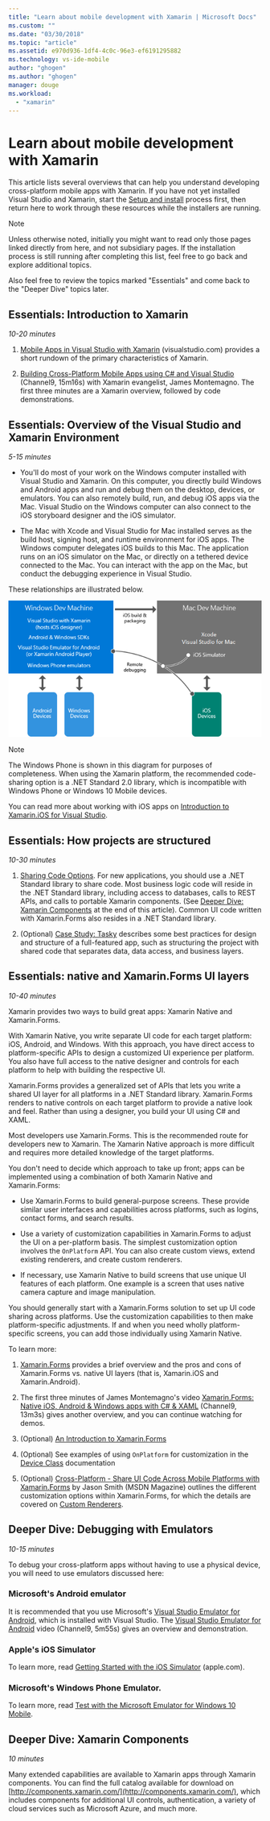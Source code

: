 ```yaml
---
title: "Learn about mobile development with Xamarin | Microsoft Docs"
ms.custom: ""
ms.date: "03/30/2018"
ms.topic: "article"
ms.assetid: e970d936-1df4-4c0c-96e3-ef6191295882
ms.technology: vs-ide-mobile
author: "ghogen"
ms.author: "ghogen"
manager: douge
ms.workload: 
  - "xamarin"
---
```


# Learn about mobile development with Xamarin

This article lists several overviews that can help you understand developing cross-platform mobile apps with Xamarin. If you have not yet installed Visual Studio and Xamarin, start the [Setup and install](../cross-platform/setup-and-install.md) process first, then return here to work through these resources while the installers are running.  
  
> [!NOTE]
> Unless otherwise noted, initially you might want to read only those pages linked directly from here, and not subsidiary pages. If the installation process is still running after completing this list, feel free to go back and explore additional topics.  
>   
> Also feel free to review the topics marked "Essentials" and come back to the "Deeper Dive" topics later.  
  
## Essentials: Introduction to Xamarin  

*10-20 minutes*  
  
1.  [Mobile Apps in Visual Studio with Xamarin](https://www.visualstudio.com/xamarin/) (visualstudio.com) provides a short rundown of the primary characteristics of Xamarin.  
  
2.  [Building Cross-Platform Mobile Apps using C# and Visual Studio](https://channel9.msdn.com/Events/Visual-Studio/Visual-Studio-2015-Final-Release-Event/Building-cross-platform-mobile-apps-using-C-and-Visual-Studio-2015) (Channel9, 15m16s) with Xamarin evangelist, James Montemagno. The first three minutes are a Xamarin overview, followed by code demonstrations.  
  
## Essentials: Overview of the Visual Studio and Xamarin Environment  

*5-15 minutes*  
  
-   You'll do most of your work on the Windows computer installed with Visual Studio and Xamarin. On this computer, you directly build Windows and Android apps and run and debug them on the desktop, devices, or emulators. You can also remotely build, run, and debug iOS apps via the Mac. Visual Studio on the Windows computer can also connect to the iOS storyboard designer and the iOS simulator.  
  
-   The Mac with Xcode and Visual Studio for Mac installed serves as the build host, signing host, and runtime environment for iOS apps. The Windows computer delegates iOS builds to this Mac. The application runs on an iOS simulator on the Mac, or directly on a tethered device connected to the Mac. You can interact with the app on the Mac, but conduct the debugging experience in Visual Studio.
  
These relationships are illustrated below.  
  
![The relationship between Windows and Mac dev computers in a Xamarin environment](../cross-platform/media/crossplat-xamarin-learn-1.png "CrossPlat Xamarin Learn 1")  

> [!NOTE]
> The Windows Phone is shown in this diagram for purposes of completeness. When using the Xamarin platform, the recommended code-sharing option is a .NET Standard 2.0 library, which is incompatible with Windows Phone or Windows 10 Mobile devices. 

You can read more about working with iOS apps on [Introduction to Xamarin.iOS for Visual Studio](/xamarin/ios/get-started/installation/windows/introduction-to-xamarin-ios-for-visual-studio/).
  
## Essentials: How projects are structured  

*10-30 minutes*  
  
1.  [Sharing Code Options](/xamarin/cross-platform/app-fundamentals/code-sharing/). For new applications, you should use a .NET Standard library to share code. Most business logic code will reside in the .NET Standard library, including access to databases, calls to REST APIs, and calls to portable Xamarin components. (See [Deeper Dive: Xamarin Components](#components) at the end of this article). Common UI code written with Xamarin.Forms also resides in a .NET Standard library.  
  
2.  (Optional) [Case Study: Tasky](/xamarin/cross-platform/app-fundamentals/building-cross-platform-applications/case-study-tasky/)  describes some best practices for design and structure of a full-featured app, such as structuring the project with shared code that separates data, data access, and business layers.  
  
## Essentials: native and Xamarin.Forms UI layers  

*10-40 minutes*  
  
Xamarin provides two ways to build great apps: Xamarin Native and Xamarin.Forms.  
  
With Xamarin Native, you write separate UI code for each target platform: iOS, Android, and Windows.  With this approach, you have direct access to platform-specific APIs to design a customized UI experience per platform.  You also have full access to the native designer and controls for each platform to help with building the respective UI.  
  
Xamarin.Forms provides a generalized set of APIs that lets you write a shared UI layer for all platforms in a .NET Standard library.  Xamarin.Forms renders to native controls on each target platform to provide a native look and feel.  Rather than using a designer, you build your UI using C# and XAML.  

Most developers use Xamarin.Forms. This is the recommended route for developers new to Xamarin. The Xamarin Native approach is more difficult and requires more detailed knowledge of the target platforms.
  
You don't need to decide which approach to take up front; apps can be implemented using a combination of both Xamarin Native and Xamarin.Forms:  
  
-   Use Xamarin.Forms to build general-purpose screens. These provide similar user interfaces and capabilities across platforms, such as logins, contact forms, and search results.  
  
-   Use a variety of customization capabilities in Xamarin.Forms to adjust the UI on a per-platform basis. The simplest customization option involves the `OnPlatform` API. You can also create custom views, extend existing renderers, and create custom renderers.  
  
-   If necessary, use Xamarin Native to build screens that use unique UI features of each platform. One example is a screen that uses native camera capture and image manipulation.  
  
You should generally start with a Xamarin.Forms solution to set up UI code sharing across platforms. Use the customization capabilities to then make platform-specific adjustments. If and when you need wholly platform-specific screens, you can add those individually using Xamarin Native.  
  
To learn more:  
  
1.  [Xamarin.Forms](/xamarin/xamarin-forms/) provides a brief overview and the pros and cons of Xamarin.Forms vs. native UI layers (that is, Xamarin.iOS and Xamarin.Android).  
  
2.  The first three minutes of James Montemagno's video [Xamarin.Forms: Native iOS, Android & Windows apps with C# & XAML](https://channel9.msdn.com/events/Visual-Studio/Connect-event-2015/704) (Channel9, 13m3s) gives another overview, and you can continue watching for demos.  
  
3.  (Optional) [An Introduction to Xamarin.Forms](/xamarin/xamarin-forms/get-started/introduction-to-xamarin-forms/)  
  
4.  (Optional) See examples of using `OnPlatform` for customization in the [Device Class](/xamarin/xamarin-forms/platform/device/) documentation
  
5.  (Optional) [Cross-Platform - Share UI Code Across Mobile Platforms with Xamarin.Forms](https://msdn.microsoft.com/magazine/dn904669.aspx) by Jason Smith (MSDN Magazine) outlines the different customization options within Xamarin.Forms, for which the details are covered on [Custom Renderers](/xamarin/xamarin-forms/app-fundamentals/custom-renderer/).  
  
## Deeper Dive: Debugging with Emulators  

*10-15 minutes*  
  
To debug your cross-platform apps without having to use a physical device, you will need to use emulators discussed here:  
  
### Microsoft's Android emulator 

It is recommended that you use Microsoft's [Visual Studio Emulator for Android](~/cross-platform/visual-studio-emulator-for-android.md), which is installed with Visual Studio.  The [Visual Studio Emulator for Android](https://channel9.msdn.com/events/Visual-Studio/Connect-event-2015/711) video (Channel9, 5m55s) gives an overview and demonstration.  
  
### Apple's iOS Simulator

To learn more, read [Getting Started with the iOS Simulator](https://developer.apple.com/library/prerelease/content/documentation/IDEs/Conceptual/iOS_Simulator_Guide/GettingStartedwithiOSSimulator/GettingStartedwithiOSSimulator.html#//apple_ref/doc/uid/TP40012848-CH5-SW1) (apple.com).  
  
### Microsoft's Windows Phone Emulator.

To learn more, read [Test with the Microsoft Emulator for Windows 10 Mobile](/windows-uwp/windows-apps-src/debug-test-perf/test-with-the-emulator/).  
  
<a name="components" /> 

## Deeper Dive: Xamarin Components  

*10 minutes*  
  
Many extended capabilities are available to Xamarin apps through Xamarin components. You can find the full catalog available for download on [http://components.xamarin.com/](http://components.xamarin.com/), which includes components for additional UI controls, authentication, a variety of cloud services such as Microsoft Azure, and much more.